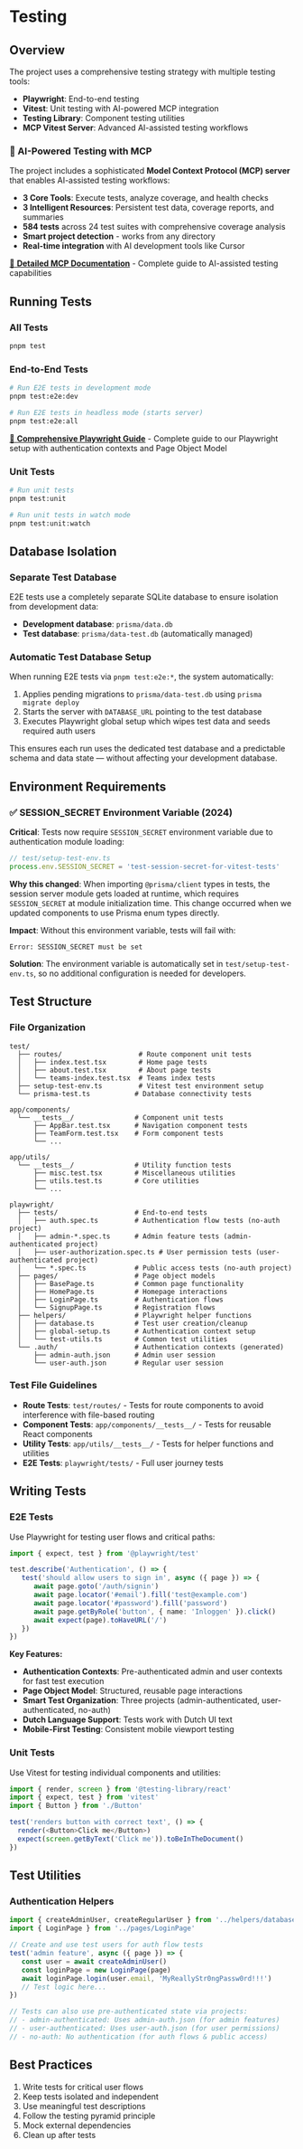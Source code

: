 # Testing

## Overview

The project uses a comprehensive testing strategy with multiple testing tools:

- **Playwright**: End-to-end testing
- **Vitest**: Unit testing with AI-powered MCP integration
- **Testing Library**: Component testing utilities
- **MCP Vitest Server**: Advanced AI-assisted testing workflows

### 🚀 AI-Powered Testing with MCP

The project includes a sophisticated **Model Context Protocol (MCP) server** that enables AI-assisted testing workflows:

- **3 Core Tools**: Execute tests, analyze coverage, and health checks
- **3 Intelligent Resources**: Persistent test data, coverage reports, and summaries
- **584 tests** across 24 test suites with comprehensive coverage analysis
- **Smart project detection** - works from any directory
- **Real-time integration** with AI development tools like Cursor

[📖 **Detailed MCP Documentation**](vitest-mcp.md) - Complete guide to AI-assisted testing capabilities

## Running Tests

### All Tests

```sh
pnpm test
```

### End-to-End Tests

```sh
# Run E2E tests in development mode
pnpm test:e2e:dev

# Run E2E tests in headless mode (starts server)
pnpm test:e2e:all
```

[📖 **Comprehensive Playwright Guide**](playwright-guide.md) - Complete guide to our Playwright setup with authentication contexts and Page Object Model

### Unit Tests

```sh
# Run unit tests
pnpm test:unit

# Run unit tests in watch mode
pnpm test:unit:watch
```

## Database Isolation

### Separate Test Database

E2E tests use a completely separate SQLite database to ensure isolation from development data:

- **Development database**: `prisma/data.db`
- **Test database**: `prisma/data-test.db` (automatically managed)

### Automatic Test Database Setup

When running E2E tests via `pnpm test:e2e:*`, the system automatically:

1. Applies pending migrations to `prisma/data-test.db` using `prisma migrate deploy`
2. Starts the server with `DATABASE_URL` pointing to the test database
3. Executes Playwright global setup which wipes test data and seeds required auth users

This ensures each run uses the dedicated test database and a predictable schema and data state — without affecting your development database.

## Environment Requirements

### ✅ SESSION_SECRET Environment Variable (2024)

**Critical**: Tests now require `SESSION_SECRET` environment variable due to authentication module loading:

```typescript
// test/setup-test-env.ts
process.env.SESSION_SECRET = 'test-session-secret-for-vitest-tests'
```

**Why this changed**: When importing `@prisma/client` types in tests, the session server module gets loaded at runtime, which requires `SESSION_SECRET` at module initialization time. This change occurred when we updated components to use Prisma enum types directly.

**Impact**: Without this environment variable, tests will fail with:

```
Error: SESSION_SECRET must be set
```

**Solution**: The environment variable is automatically set in `test/setup-test-env.ts`, so no additional configuration is needed for developers.

## Test Structure

### File Organization

```
test/
  ├── routes/                   # Route component unit tests
  │   ├── index.test.tsx        # Home page tests
  │   ├── about.test.tsx        # About page tests
  │   └── teams-index.test.tsx  # Teams index tests
  ├── setup-test-env.ts         # Vitest test environment setup
  └── prisma-test.ts           # Database connectivity tests

app/components/
  └── __tests__/               # Component unit tests
      ├── AppBar.test.tsx      # Navigation component tests
      ├── TeamForm.test.tsx    # Form component tests
      └── ...

app/utils/
  └── __tests__/               # Utility function tests
      ├── misc.test.tsx        # Miscellaneous utilities
      ├── utils.test.ts        # Core utilities
      └── ...

playwright/
  ├── tests/                   # End-to-end tests
  │   ├── auth.spec.ts         # Authentication flow tests (no-auth project)
  │   ├── admin-*.spec.ts      # Admin feature tests (admin-authenticated project)
  │   ├── user-authorization.spec.ts # User permission tests (user-authenticated project)
  │   └── *.spec.ts            # Public access tests (no-auth project)
  ├── pages/                   # Page object models
  │   ├── BasePage.ts          # Common page functionality
  │   ├── HomePage.ts          # Homepage interactions
  │   ├── LoginPage.ts         # Authentication flows
  │   └── SignupPage.ts        # Registration flows
  ├── helpers/                 # Playwright helper functions
  │   ├── database.ts          # Test user creation/cleanup
  │   ├── global-setup.ts      # Authentication context setup
  │   └── test-utils.ts        # Common test utilities
  └── .auth/                   # Authentication contexts (generated)
      ├── admin-auth.json      # Admin user session
      └── user-auth.json       # Regular user session
```

### Test File Guidelines

- **Route Tests**: `test/routes/` - Tests for route components to avoid interference with file-based routing
- **Component Tests**: `app/components/__tests__/` - Tests for reusable React components
- **Utility Tests**: `app/utils/__tests__/` - Tests for helper functions and utilities
- **E2E Tests**: `playwright/tests/` - Full user journey tests

## Writing Tests

### E2E Tests

Use Playwright for testing user flows and critical paths:

```ts
import { expect, test } from '@playwright/test'

test.describe('Authentication', () => {
   test('should allow users to sign in', async ({ page }) => {
      await page.goto('/auth/signin')
      await page.locator('#email').fill('test@example.com')
      await page.locator('#password').fill('password')
      await page.getByRole('button', { name: 'Inloggen' }).click()
      await expect(page).toHaveURL('/')
   })
})
```

**Key Features:**

- **Authentication Contexts**: Pre-authenticated admin and user contexts for fast test execution
- **Page Object Model**: Structured, reusable page interactions
- **Smart Test Organization**: Three projects (admin-authenticated, user-authenticated, no-auth)
- **Dutch Language Support**: Tests work with Dutch UI text
- **Mobile-First Testing**: Consistent mobile viewport testing

### Unit Tests

Use Vitest for testing individual components and utilities:

```ts
import { render, screen } from '@testing-library/react'
import { expect, test } from 'vitest'
import { Button } from './Button'

test('renders button with correct text', () => {
  render(<Button>Click me</Button>)
  expect(screen.getByText('Click me')).toBeInTheDocument()
})
```

## Test Utilities

### Authentication Helpers

```ts
import { createAdminUser, createRegularUser } from '../helpers/database'
import { LoginPage } from '../pages/LoginPage'

// Create and use test users for auth flow tests
test('admin feature', async ({ page }) => {
   const user = await createAdminUser()
   const loginPage = new LoginPage(page)
   await loginPage.login(user.email, 'MyReallyStr0ngPassw0rd!!!')
   // Test logic here...
})

// Tests can also use pre-authenticated state via projects:
// - admin-authenticated: Uses admin-auth.json (for admin features)
// - user-authenticated: Uses user-auth.json (for user permissions)
// - no-auth: No authentication (for auth flows & public access)
```

## Best Practices

1. Write tests for critical user flows
2. Keep tests isolated and independent
3. Use meaningful test descriptions
4. Follow the testing pyramid principle
5. Mock external dependencies
6. Clean up after tests
